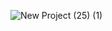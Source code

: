 ![New Project (25) (1)](https://github.com/TheFireLightning/TheFireLightning.github.io/assets/139693090/f82eb836-6082-4b0c-aab3-63ea3b3d5524)
